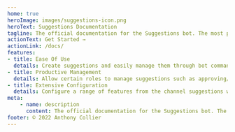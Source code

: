 ```yaml
---
home: true
heroImage: images/suggestions-icon.png
heroText: Suggestions Documentation
tagline: The official documentation for the Suggestions bot. The most powerful suggestions feature set you'll find on Discord.
actionText: Get Started →
actionLink: /docs/
features:
- title: Ease Of Use
  details: Create suggestions and easily manage them through bot commands. Designed for the most simple usage.
- title: Productive Management
  details: Allow certain roles to manage suggestions such as approving/rejecting and adding notes giving server members full information that helps them to vote.
- title: Extensive Configuration
  details: Configure a range of features from the channel suggestions will be submitted down to the emojis that will be added.
meta:
    - name: description
      content: The official documentation for the Suggestions bot. The most powerful suggestions feature set you'll find on Discord.
footer: © 2022 Anthony Collier 
---
```

